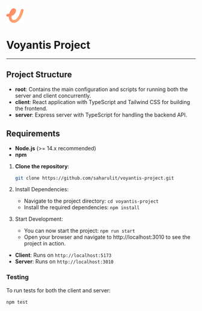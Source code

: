 ![Icon](./v-icon.svg)

# Voyantis Project

---

## Project Structure

- **root**: Contains the main configuration and scripts for running both the server and client concurrently.
- **client**: React application with TypeScript and Tailwind CSS for building the frontend.
- **server**: Express server with TypeScript for handling the backend API.

## Requirements

- **Node.js** (>= 14.x recommended)
- **npm**

1. **Clone the repository**:
   ```bash
   git clone https://github.com/saharulit/voyantis-project.git

2. Install Dependencies:
    * Navigate to the project directory: ```cd voyantis-project ```
    * Install the required dependencies: ```npm install ```
  
3. Start Development:
    * You can now start the project: ```npm run start```
    * Open your browser and navigate to http://localhost:3010 to see the project in action.

- **Client**: Runs on `http://localhost:5173`
- **Server**: Runs on `http://localhost:3010`

### Testing

To run tests for both the client and server:

```bash
npm test
```
